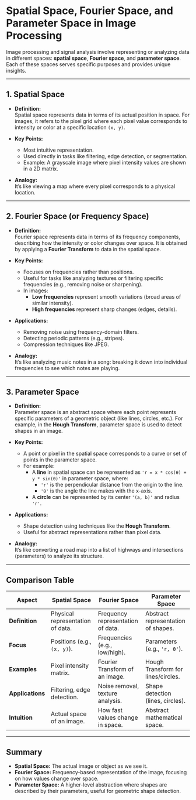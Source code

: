 # Spatial Space, Fourier Space, and Parameter Space in Image Processing

Image processing and signal analysis involve representing or analyzing data in different spaces: **spatial space**, **Fourier space**, and **parameter space**. Each of these spaces serves specific purposes and provides unique insights.

---

## **1. Spatial Space**
- **Definition:**  
  Spatial space represents data in terms of its actual position in space. For images, it refers to the pixel grid where each pixel value corresponds to intensity or color at a specific location `(x, y)`.

- **Key Points:**
  - Most intuitive representation.
  - Used directly in tasks like filtering, edge detection, or segmentation.
  - Example: A grayscale image where pixel intensity values are shown in a 2D matrix.

- **Analogy:**  
  It’s like viewing a map where every pixel corresponds to a physical location.

---

## **2. Fourier Space (or Frequency Space)**
- **Definition:**  
  Fourier space represents data in terms of its frequency components, describing how the intensity or color changes over space. It is obtained by applying a **Fourier Transform** to data in the spatial space.

- **Key Points:**
  - Focuses on frequencies rather than positions.
  - Useful for tasks like analyzing textures or filtering specific frequencies (e.g., removing noise or sharpening).
  - In images:
    - **Low frequencies** represent smooth variations (broad areas of similar intensity).
    - **High frequencies** represent sharp changes (edges, details).

- **Applications:**
  - Removing noise using frequency-domain filters.
  - Detecting periodic patterns (e.g., stripes).
  - Compression techniques like JPEG.

- **Analogy:**  
  It’s like analyzing music notes in a song: breaking it down into individual frequencies to see which notes are playing.

---

## **3. Parameter Space**
- **Definition:**  
  Parameter space is an abstract space where each point represents specific parameters of a geometric object (like lines, circles, etc.). For example, in the **Hough Transform**, parameter space is used to detect shapes in an image.

- **Key Points:**
  - A point or pixel in the spatial space corresponds to a curve or set of points in the parameter space.
  - For example:
    - A **line** in spatial space can be represented as `'r = x * cos(θ) + y * sin(θ)'` in parameter space, where:
      - `'r'` is the perpendicular distance from the origin to the line.
      - `'θ'` is the angle the line makes with the x-axis.
    - A **circle** can be represented by its center `'(a, b)'` and radius `'r'`.

- **Applications:**
  - Shape detection using techniques like the **Hough Transform**.
  - Useful for abstract representations rather than pixel data.

- **Analogy:**  
  It’s like converting a road map into a list of highways and intersections (parameters) to analyze its structure.

---

## **Comparison Table**

| **Aspect**          | **Spatial Space**                 | **Fourier Space**                | **Parameter Space**              |
|----------------------|-----------------------------------|-----------------------------------|-----------------------------------|
| **Definition**       | Physical representation of data. | Frequency representation of data. | Abstract representation of shapes. |
| **Focus**            | Positions (e.g., `(x, y)`).      | Frequencies (e.g., low/high).     | Parameters (e.g., `'r, θ'`).      |
| **Examples**         | Pixel intensity matrix.          | Fourier Transform of an image.   | Hough Transform for lines/circles. |
| **Applications**     | Filtering, edge detection.       | Noise removal, texture analysis. | Shape detection (lines, circles). |
| **Intuition**        | Actual space of an image.        | How fast values change in space. | Abstract mathematical space.      |

---

## **Summary**
- **Spatial Space:** The actual image or object as we see it.
- **Fourier Space:** Frequency-based representation of the image, focusing on how values change over space.
- **Parameter Space:** A higher-level abstraction where shapes are described by their parameters, useful for geometric shape detection.
